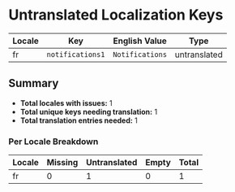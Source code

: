 # Untranslated Localization Keys

| Locale | Key | English Value | Type |
|--------|-----|---------------|------|
| fr | `notifications1` | `Notifications` | untranslated |

## Summary

- **Total locales with issues:** 1
- **Total unique keys needing translation:** 1
- **Total translation entries needed:** 1

### Per Locale Breakdown

| Locale | Missing | Untranslated | Empty | Total |
|--------|---------|--------------|-------|-------|
| fr | 0 | 1 | 0 | 1 |